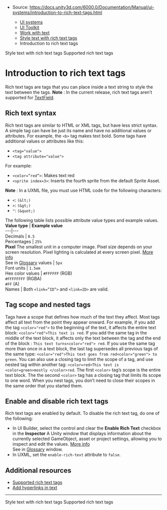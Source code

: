 * Source: https://docs.unity3d.com/6000.0/Documentation/Manual/ui-systems/introduction-to-rich-text-tags.html

  * [UI systems](https://docs.unity3d.com/6000.0/Documentation/Manual/UIToolkits.html)
  * [UI Toolkit](https://docs.unity3d.com/6000.0/Documentation/Manual/UIElements.html)
  * [Work with text](https://docs.unity3d.com/6000.0/Documentation/Manual/UIE-work-with-text.html)
  * [Style text with rich text tags](https://docs.unity3d.com/6000.0/Documentation/Manual/UIE-rich-text-tags.html)
  * Introduction to rich text tags


[](https://docs.unity3d.com/6000.0/Documentation/Manual/UIE-rich-text-tags.html)
Style text with rich text tags
[](https://docs.unity3d.com/6000.0/Documentation/Manual/UIE-supported-tags.html)
Supported rich text tags
# Introduction to rich text tags
Rich text tags are tags that you can place inside a text string to style the text between the tags. 
**Note** : In the current release, rich text tags aren’t supported for [TextField](https://docs.unity3d.com/6000.0/Documentation/Manual/ui-systems/UIE-uxml-element-TextField.html).
## Rich text syntax
Rich text tags are similar to HTML or XML tags, but have less strict syntax.
A simple tag can have be just its name and have no additional values or attributes. For example, the `<b>` tag makes text bold.
Some tags have additional values or attributes like this:
  * `<tag="value">`
  * `<tag attribute="value">`


For example: 
  * `<color=”red”>`: Makes text red
  * `<sprite index=3>`: Inserts the fourth sprite from the default Sprite Asset.


**Note** : In a UXML file, you must use HTML code for the following characters:
  * `<`: `(&lt;)`
  * `>`: `(&gt;)`
  * `"`: `(&quot;)`


The following table lists possible attribute value types and example values.
**Value type** | **Example value**  
---|---  
Decimals | `0.5`  
Percentages | `25%`  
**Pixel** The smallest unit in a computer image. Pixel size depends on your screen resolution. Pixel lighting is calculated at every screen pixel. [More info](https://docs.unity3d.com/6000.0/Documentation/Manual/ShadowPerformance.html)  
See in [Glossary](https://docs.unity3d.com/6000.0/Documentation/Manual/Glossary.html#pixel) values | `5px`  
Font units | `1.5em`  
Hex color values |  `#FFFFFF` (RGB)  
`#FFFFFFFF` (RGBA)  
`#FF` (A)  
Names | Both `<link=”ID”>` and `<link=ID>` are valid.  
## Tag scope and nested tags
Tags have a scope that defines how much of the text they affect. Most tags affect all text from the point they appear onward.
For example, if you add the tag `<color="red">` to the beginning of the text, it affects the entire text block: `<color="red">This text is red`.
If you add the same tag in the middle of the text block, it affects only the text between the tag and the end of the block : `This text turns<color="red"> red`.
If you use the same tag more than once in a text block, the last tag supersedes all previous tags of the same type: `<color="red">This text goes from red<color="green"> to green`.
You can also use a closing tag to limit the scope of a tag, and use nested tag within another tag: `<color=red>This text is <color=green>mostly </color>red`.
The first `<color>` tag’s scope is the entire text block. The the second `<color>` tag has a closing tag that limits its scope to one word.
When you nest tags, you don’t need to close their scopes in the same order that you started them.
## Enable and disable rich text tags
Rich text tags are enabled by default. 
To disable the rich text tag, do one of the following:
  * In UI Builder, select the control and clear the **Enable Rich Text** checkbox in the **Inspector** A Unity window that displays information about the currently selected GameObject, asset or project settings, allowing you to inspect and edit the values. [More info](https://docs.unity3d.com/6000.0/Documentation/Manual/UsingTheInspector.html)  
See in [Glossary](https://docs.unity3d.com/6000.0/Documentation/Manual/Glossary.html#Inspector) window.
  * In UXML, set the `enable-rich-text` attribute to `false`.


## Additional resources
  * [Supported rich text tags](https://docs.unity3d.com/6000.0/Documentation/Manual/UIE-supported-tags.html)
  * [Add hyperlinks in text](https://docs.unity3d.com/6000.0/Documentation/Manual/ui-systems/add-hyperlinks-in-text.html)


* * *
[](https://docs.unity3d.com/6000.0/Documentation/Manual/UIE-rich-text-tags.html)
Style text with rich text tags
[](https://docs.unity3d.com/6000.0/Documentation/Manual/UIE-supported-tags.html)
Supported rich text tags
